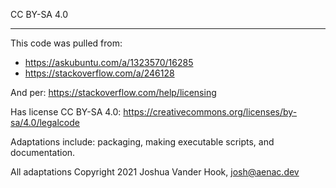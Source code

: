 CC BY-SA 4.0


---

This code was pulled from: 

- https://askubuntu.com/a/1323570/16285
- https://stackoverflow.com/a/246128

And per: https://stackoverflow.com/help/licensing

Has license CC BY-SA 4.0: https://creativecommons.org/licenses/by-sa/4.0/legalcode

Adaptations include: packaging, making executable scripts, and documentation.

All adaptations Copyright 2021 Joshua Vander Hook, josh@aenac.dev


